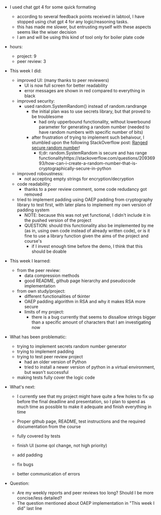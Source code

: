 * I used chat gpt 4 for some quick formating
	* according to several feedback points received in labtool, I have stopped using chat gpt 4 for any logic/reasoning tasks.
	* this has made me slower, but entrusting myself with these aspects seems like the wiser decision
	* I am and will be using this kind of tool only for boiler plate code

* hours:
	* project: 9
	* peer review: 3

* This week I did:
	* improved UI: (many thanks to peer reviewers)
		* UI is now full screen for better readability
		* error messages are shown in red compared to everything in black
	* improved security:
		* used random.SystemRandom() instead of random.randrange
			* the initial plan was to use secrets library, but that proved to be troublesome
				* had only upperbound functionality, without lowerbound parameter for generating a random number (needed to have random numbers with specific number of bits)
			* after frustration of trying to implement such behaivour, I stumbled upon the following StackOverflow post: [Ranged secure random number](https://stackoverflow.com/questions/20936993/how-can-i-create-a-random-number-that-is-cryptographically-secure-in-python)!
				* tl;dr: random.SystemRandom is secure and has range functionalityhttps://stackoverflow.com/questions/20936993/how-can-i-create-a-random-number-that-is-cryptographically-secure-in-python
	* improved roboustness:
		* not accepting empty strings for encryption/decryption
	* code readability:
		* thanks to a peer review comment, some code redudancy got removed
	* tried to implement padding using OAEP padding from cryptography library to test first, with later plans to implement my own version of padding system
		* NOTE:  because this was not yet functional, I didn't include it in the pushed version of the project
		* QUESTION: should this functionality also be implemented by me (as in, using own code instead of already written code), or is it fine to use a library function given the aims of the project and course's
			* if I invest enough time before the demo, I think that this should be doable

* This week I learned:
	* from the peer review:
		* data compression methods
		* good README, github page hierarchy and pseudocode implementation
	* from own study/project:
		* different functionalities of tkinter
		* OAEP padding algorithm in RSA and why it makes RSA more secure
		* limits of my project:
			* there is a bug currently that seems to dissallow strings bigger than a specific amount of characters that I am investigating now
		
* What has been problematic:
	* trying to implement secrets random number generator
	* trying to implement padding
	* trying to test peer review project
		* had an older version of Python
		* tried to install a newer version of python in a virtual environment, but wasn't successful
	* making tests fully cover the logic code

* What's next:
	* I currently see that my project might have quite a few holes to fix up before the final deadline and presentation, so I plan to spend as much time as possible to make it adequate and finish everything in time

	* Proper github page, README, test instructions and the required documentation from the course
	* fully covered by tests
	* finish UI (some qol change, not high priority)
	* add padding
	* fix bugs
	* better communication of errors

* Question:
	* Are my weekly reports and peer reviews too long? Should I be more concise/less detailed?
	* The question mentioned about OAEP implementation in "This week I did" last line
